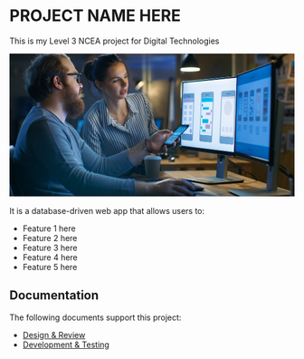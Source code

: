 # PROJECT NAME HERE

This is my Level 3 NCEA project for Digital Technologies

![Example Image](images/example.jpg)

It is a database-driven web app that allows users to:

- Feature 1 here
- Feature 2 here
- Feature 3 here
- Feature 4 here
- Feature 5 here


## Documentation

The following documents support this project:

- [Design & Review](Design.md)
- [Development & Testing](Development.md)


